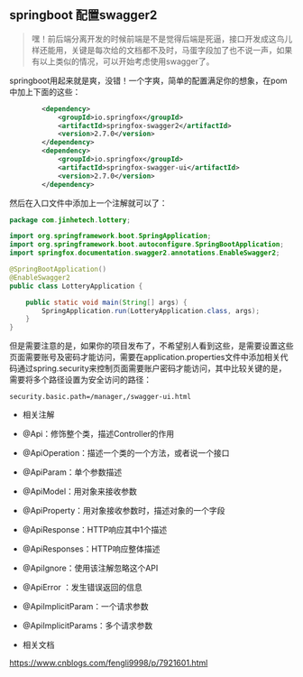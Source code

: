 ## springboot 配置swagger2

> 嘿！前后端分离开发的时候前端是不是觉得后端是死逼，接口开发成这鸟儿样还能用，关键是每次给的文档都不及时，马蛋字段加了也不说一声，如果有以上类似的情况，可以开始考虑使用swagger了。

springboot用起来就是爽，没错！一个字爽，简单的配置满足你的想象，在pom中加上下面的这些：

````xml
		<dependency>
			<groupId>io.springfox</groupId>
			<artifactId>springfox-swagger2</artifactId>
			<version>2.7.0</version>
		</dependency>
		<dependency>
			<groupId>io.springfox</groupId>
			<artifactId>springfox-swagger-ui</artifactId>
			<version>2.7.0</version>
		</dependency>
````

然后在入口文件中添加上一个注解就可以了：

````java
package com.jinhetech.lottery;

import org.springframework.boot.SpringApplication;
import org.springframework.boot.autoconfigure.SpringBootApplication;
import springfox.documentation.swagger2.annotations.EnableSwagger2;

@SpringBootApplication()
@EnableSwagger2
public class LotteryApplication {

	public static void main(String[] args) {
		SpringApplication.run(LotteryApplication.class, args);
	}
}
````

但是需要注意的是，如果你的项目发布了，不希望别人看到这些，是需要设置这些页面需要账号及密码才能访问，需要在application.properties文件中添加相关代码通过spring.security来控制页面需要账户密码才能访问，其中比较关键的是，需要将多个路径设置为安全访问的路径：

````properties
security.basic.path=/manager,/swagger-ui.html
````

- 相关注解

- @Api：修饰整个类，描述Controller的作用
- @ApiOperation：描述一个类的一个方法，或者说一个接口
- @ApiParam：单个参数描述
- @ApiModel：用对象来接收参数
- @ApiProperty：用对象接收参数时，描述对象的一个字段
- @ApiResponse：HTTP响应其中1个描述
- @ApiResponses：HTTP响应整体描述
- @ApiIgnore：使用该注解忽略这个API
- @ApiError ：发生错误返回的信息
- @ApiImplicitParam：一个请求参数
- @ApiImplicitParams：多个请求参数


- 相关文档

https://www.cnblogs.com/fengli9998/p/7921601.html
